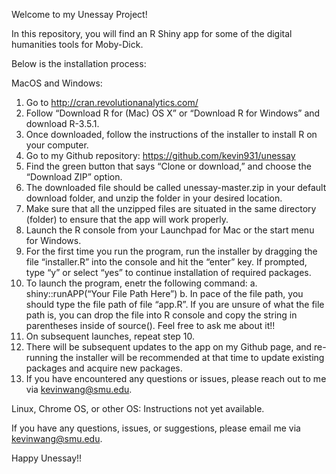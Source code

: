 Welcome to my Unessay Project!

In this repository, you will find an R Shiny app for some of the digital humanities tools for Moby-Dick. 

Below is the installation process: 

MacOS and Windows:

1.	Go to http://cran.revolutionanalytics.com/
2.	Follow “Download R for (Mac) OS X” or “Download R for Windows” and download R-3.5.1.
3.	Once downloaded, follow the instructions of the installer to install R on your computer.
4.	Go to my Github repository: https://github.com/kevin931/unessay
5.	Find the green button that says “Clone or download,” and choose the “Download ZIP” option. 
6.	The downloaded file should be called unessay-master.zip in your default download folder, and unzip the folder in your desired location.
7.	Make sure that all the unzipped files are situated in the same directory (folder) to ensure that the app will work properly.
8.	Launch the R console from your Launchpad for Mac or the start menu for Windows.
9.	For the first time you run the program, run the installer by dragging the file “installer.R” into the console and hit the “enter” key. If prompted, type “y” or select “yes” to continue installation of required packages.
10.	To launch the program, enetr the following command: 
a.	shiny::runAPP(“Your File Path Here”) 
b.	In pace of the file path, you should type the file path of file “app.R”. If you are unsure of what the file path is, you can drop the file into R console and copy the string in parentheses inside of source(). Feel free to ask me about it!!
11.	On subsequent launches, repeat step 10. 
12.	There will be subsequent updates to the app on my Github page, and re-running the installer will be recommended at that time to update existing packages and acquire new packages. 
13.	If you have encountered any questions or issues, please reach out to me via kevinwang@smu.edu. 
 

Linux, Chrome OS, or other OS: Instructions not yet available. 

If you have any questions, issues, or suggestions, please email me via kevinwang@smu.edu.

Happy Unessay!!
